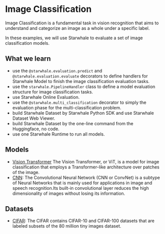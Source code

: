 Image Classification
======

Image Classification is a fundamental task in vision recognition that aims to understand and categorize an image as a whole under a specific label.

In these examples, we will use Starwhale to evaluate a set of image classification models.

What we learn
------

- use the `@starwhale.evaluation.predict` and `@starwhale.evaluation.evaluate` decorators to define handlers for Starwhale Model to finish the image classification evaluation tasks.
- use the `starwhale.PipelineHandler` class to define a model evaluation structure for image classification tasks.
- use Starwhale Online Evaluation.
- use the `@starwhale.multi_classification` decorator to simply the evaluation phase for the multi-classification problem.
- build Starwhale Dataset by Starwhale Python SDK and use Starwhale Dataset Web Viewer.
- build Starwhale Dataset by the one-line command from the Huggingface, no code.
- use one Starwhale Runtime to run all models.

Models
------

- [Vision Transformer](https://paperswithcode.com/paper/an-image-is-worth-16x16-words-transformers-1) The Vision Transformer, or ViT, is a model for image classification that employs a Transformer-like architecture over patches of the image.
- [CNN](https://pytorch.org/tutorials/beginner/blitz/cifar10_tutorial.html): The Convolutional Neural Network (CNN or ConvNet) is a subtype of Neural Networks that is mainly used for applications in image and speech recognition.Its built-in convolutional layer reduces the high dimensionality of images without losing its information.

Datasets
------

- [CIFAR](https://www.cs.toronto.edu/~kriz/cifar.html): The CIFAR contains CIFAR-10 and CIFAR-100 datasets that are labeled subsets of the 80 million tiny images dataset.
